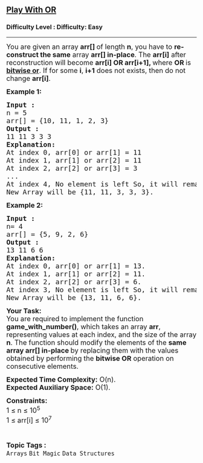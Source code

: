 <h2><a href="https://www.geeksforgeeks.org/problems/play-with-or5515/1?page=1&category=Arrays,Strings&difficulty=Easy&status=solved,unsolved,attempted&sortBy=accuracy">Play With OR</a></h2><h3>Difficulty Level : Difficulty: Easy</h3><hr><div class="problems_problem_content__Xm_eO"><p><span style="font-size: 18px;">You are given an array <strong>arr[] </strong>of length <strong>n</strong>, you have to <strong>re-construct the same</strong> array <strong>arr[] in-place</strong>. The <strong>arr[i]</strong> after reconstruction will become <strong>arr[i] OR arr[i+1], </strong>where <strong>OR </strong>is <a href="https://www.geeksforgeeks.org/bitwise-operators-in-c-cpp/" target="_blank" rel="noopener"><strong>bitwise or</strong></a>. If for some <strong>i</strong>, <strong>i+1</strong> does not exists, then do not change <strong>arr[i]</strong>.</span></p>
<p><span style="font-size: 18px;"><strong>Example 1:</strong></span></p>
<pre><span style="font-size: 18px;"><strong>Input :<br></strong>n = 5<br>arr[] = {10, 11, 1, 2, 3}
<strong>Output :</strong><br>11 11 3 3 3
<strong>Explanation:</strong>
At index 0, arr[0] or arr[1] = 11
At index 1, arr[1] or arr[2] = 11
At index 2, arr[2] or arr[3] = 3
...
At index 4, No element is left So, it will remain as it is.
New Array will be {11, 11, 3, 3, 3}.</span></pre>
<p><span style="font-size: 18px;"><strong>Example 2:</strong></span></p>
<pre><span style="font-size: 18px;"><strong>Input :<br></strong>n= 4<br>arr[] = {5, 9, 2, 6} <strong>
Output :</strong><br>13 11 6 6<br><strong>Explanation:<br></strong></span><span style="font-size: 18px;">At index 0, arr[0] or arr[1] = 13.<br>At index 1, arr[1] or arr[2] = 11.<br>At index 2, arr[2] or arr[3] = 6.<br>At index 3, No element is left So, it will remain as it is.<br>New Array will be {13, 11, 6, 6}.</span></pre>
<p><span style="font-size: 18px;"><strong style="font-size: 18px;">Your Task:</strong><br><span style="font-size: 18px;">You are required to implement the function <strong>game_with_number()</strong>, which takes an array <strong>arr</strong>, representing values at each index, and the size of the array <strong>n</strong>. The function should modify the elements of the <strong>same array arr[] in-place </strong>by replacing them with the values obtained by performing the <strong>bitwise OR</strong> operation on consecutive elements.</span><br></span></p>
<p><span style="font-size: 18px;"><strong>Expected Time Complexity:</strong> O(n).<br><strong>Expected Auxiliary Space:</strong>&nbsp;O(1).</span></p>
<p><span style="font-size: 18px;"><strong>Constraints:<br></strong></span><span style="font-size: 18px;">1 ≤ n ≤ 10<sup>5</sup><br>1 ≤ arr[i] ≤ 10<sup>7</sup></span></p></div><br><p><span style=font-size:18px><strong>Topic Tags : </strong><br><code>Arrays</code>&nbsp;<code>Bit Magic</code>&nbsp;<code>Data Structures</code>&nbsp;